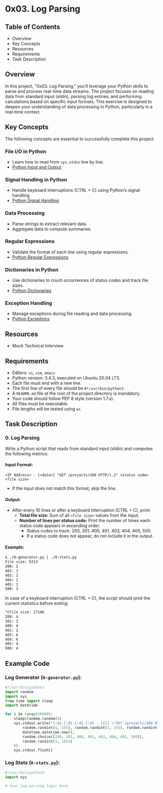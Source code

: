 # 0x03. Log Parsing

## Table of Contents
- Overview
- Key Concepts
- Resources
- Requirements
- Task Description

## Overview
In this project, "0x03. Log Parsing," you'll leverage your Python skills to parse and process real-time data streams. The project focuses on reading data from standard input (stdin), parsing log entries, and performing calculations based on specific input formats. This exercise is designed to deepen your understanding of data processing in Python, particularly in a real-time context.

## Key Concepts
The following concepts are essential to successfully complete this project:

### File I/O in Python
- Learn how to read from `sys.stdin` line by line.
- [Python Input and Output](https://docs.python.org/3/tutorial/inputoutput.html)

### Signal Handling in Python
- Handle keyboard interruptions (CTRL + C) using Python’s signal handling.
- [Python Signal Handling](https://docs.python.org/3/library/signal.html)

### Data Processing
- Parse strings to extract relevant data.
- Aggregate data to compute summaries.

### Regular Expressions
- Validate the format of each line using regular expressions.
- [Python Regular Expressions](https://docs.python.org/3/library/re.html)

### Dictionaries in Python
- Use dictionaries to count occurrences of status codes and track file sizes.
- [Python Dictionaries](https://docs.python.org/3/tutorial/datastructures.html#dictionaries)

### Exception Handling
- Manage exceptions during file reading and data processing.
- [Python Exceptions](https://docs.python.org/3/tutorial/errors.html)

## Resources
- Mock Technical Interview

## Requirements
- Editors: `vi`, `vim`, `emacs`
- Python version: 3.4.3, executed on Ubuntu 20.04 LTS.
- Each file must end with a new line.
- The first line of every file should be `#!/usr/bin/python3`.
- A `README.md` file at the root of the project directory is mandatory.
- Your code should follow PEP 8 style (version 1.7.x).
- All files must be executable.
- File lengths will be tested using `wc`.

## Task Description

### 0. Log Parsing
Write a Python script that reads from standard input (stdin) and computes the following metrics:

#### Input Format:
```
<IP Address> - [<date>] "GET /projects/260 HTTP/1.1" <status code> <file size>
```
- If the input does not match this format, skip the line.

#### Output:
- After every 10 lines or after a keyboard interruption (CTRL + C), print:
  - **Total file size:** Sum of all `<file size>` values from the input.
  - **Number of lines per status code:** Print the number of times each status code appears in ascending order.
    - Status codes to track: 200, 301, 400, 401, 403, 404, 405, 500.
    - If a status code does not appear, do not include it in the output.

#### Example:
```bash
$ ./0-generator.py | ./0-stats.py
File size: 5213
200: 2
401: 1
403: 2
404: 1
405: 1
500: 3
```

In case of a keyboard interruption (CTRL + C), the script should print the current statistics before exiting:
```bash
^CFile size: 17146
200: 4
301: 3
400: 4
401: 2
403: 6
404: 6
405: 4
500: 4
```

## Example Code

### Log Generator (`0-generator.py`):
```python
#!/usr/bin/python3
import random
import sys
from time import sleep
import datetime

for i in range(10000):
    sleep(random.random())
    sys.stdout.write("{:d}.{:d}.{:d}.{:d} - [{}] \"GET /projects/260 HTTP/1.1\" {} {}\n".format(
        random.randint(1, 255), random.randint(1, 255), random.randint(1, 255), random.randint(1, 255),
        datetime.datetime.now(),
        random.choice([200, 301, 400, 401, 403, 404, 405, 500]),
        random.randint(1, 1024)
    ))
    sys.stdout.flush()
```

### Log Stats (`0-stats.py`):
```python
#!/usr/bin/python3
import sys

# Your log parsing logic here
```
